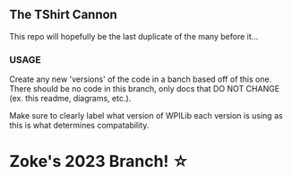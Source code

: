 ## The TShirt Cannon
This repo will hopefully be the last duplicate of the many before it...
### USAGE
Create any new 'versions' of the code in a banch based off of this one. There should be no code in this branch, only docs that DO NOT CHANGE (ex. this readme, diagrams, etc.).

Make sure to clearly label what version of WPILib each version is using as this is what determines compatability.

# Zoke's 2023 Branch! ☆